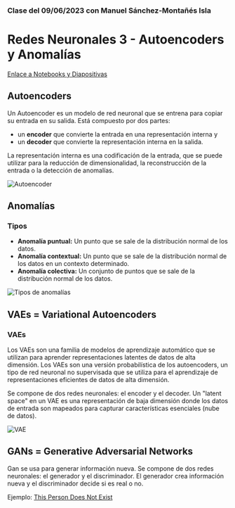 ### Clase del 09/06/2023 con Manuel Sánchez-Montañés Isla
# Redes Neuronales 3 - Autoencoders y Anomalías

[Enlace a Notebooks y Diapositivas](https://drive.google.com/drive/folders/15NnwoyYxP4GnuLKBCXwyBbc0263hvzr8)

## Autoencoders
Un Autoencoder es un modelo de red neuronal que se entrena para copiar su entrada en su salida. Está compuesto por dos partes: 
- un **encoder** que convierte la entrada en una representación interna y 
- un **decoder** que convierte la representación interna en la salida. 

La representación interna es una codificación de la entrada, que se puede utilizar para la reducción de dimensionalidad, la reconstrucción de la entrada o la detección de anomalías.

![Autoencoder](https://media.licdn.com/dms/image/C4E12AQGcq6YavpwTTg/article-cover_image-shrink_600_2000/0/1633637593999?e=2147483647&v=beta&t=YrRxXMUhoU2v1yODNO-I_H0Dv7X-uW-ADoAUuDrXoJY) 

## Anomalías
### Tipos
- **Anomalía puntual:** Un punto que se sale de la distribución normal de los datos.
- **Anomalía contextual:** Un punto que se sale de la distribución normal de los datos en un contexto determinado.
- **Anomalía colectiva:** Un conjunto de puntos que se sale de la distribución normal de los datos.

![Tipos de anomalías](https://www.oreilly.com/api/v2/epubs/9781789537222/files/assets/7ef914b5-a8e1-49d8-8af5-9725acf25209.png)


## VAEs = Variational Autoencoders
### VAEs
Los VAEs son una familia de modelos de aprendizaje automático que se utilizan para aprender representaciones latentes de datos de alta dimensión. Los VAEs son una versión probabilística de los autoencoders, un tipo de red neuronal no supervisada que se utiliza para el aprendizaje de representaciones eficientes de datos de alta dimensión. 

Se compone de dos redes neuronales: el encoder y el decoder. Un "latent space" en un VAE es una representación de baja dimensión donde los datos de entrada son mapeados para capturar características esenciales (nube de datos).

![VAE](https://upload.wikimedia.org/wikipedia/commons/thumb/4/4a/VAE_Basic.png/425px-VAE_Basic.png)

## GANs = Generative Adversarial Networks
Gan se usa para generar información nueva. Se compone de dos redes neuronales: el generador y el discriminador. El generador crea información nueva y el discriminador decide si es real o no.

Ejemplo: [This Person Does Not Exist](https://thispersondoesnotexist.com/)